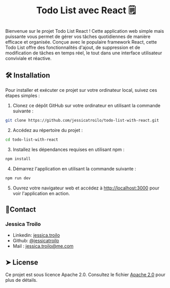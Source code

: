 # <p align="center">Todo List avec React 🗒️</p>
  
Bienvenue sur le projet Todo List React ! Cette application web simple mais puissante vous permet de gérer vos tâches quotidiennes de manière efficace et organisée. Conçue avec le populaire framework React, cette Todo List offre des fonctionnalités d'ajout, de suppression et de modification de tâches en temps réel, le tout dans une interface utilisateur conviviale et réactive.


## 🛠️ Installation

Pour installer et exécuter ce projet sur votre ordinateur local, suivez ces étapes simples :

1. Clonez ce dépôt GitHub sur votre ordinateur en utilisant la commande suivante :

```bash
git clone https://github.com/jessicatroilo/todo-list-with-react.git
```
2. Accédez au répertoire du projet :

```bash
cd todo-list-with-react
```        
3. Installez les dépendances requises en utilisant npm :    

```bash
npm install
```
4. Démarrez l'application en utilisant la commande suivante :

```bash
npm run dev
```
5. Ouvrez votre navigateur web et accédez à [http://localhost:3000](http://127.0.0.1:5173/?) pour voir l'application en action.


## 🎃Contact
### Jessica Troilo
- Linkedin: [jessica.troilo](www.linkedin.com/in/jessica-troilo-dev)
- Github: [@jessicatroilo](https://github.com/jessicatroilo)
- Mail : jessica.troilo@me.com


## ➤ License
Ce projet est sous licence Apache 2.0. Consultez le fichier [Apache 2.0](http://www.apache.org/licenses/) pour plus de détails.
